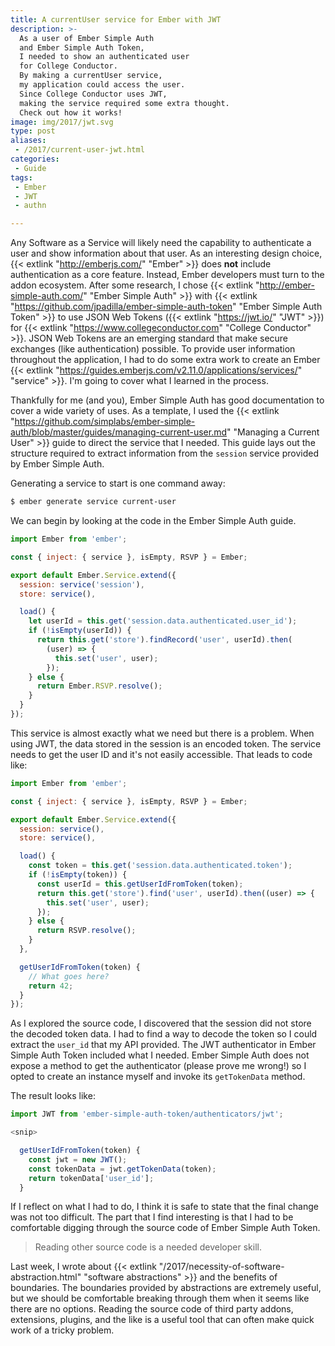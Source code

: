 ```yaml
---
title: A currentUser service for Ember with JWT
description: >-
  As a user of Ember Simple Auth
  and Ember Simple Auth Token,
  I needed to show an authenticated user
  for College Conductor.
  By making a currentUser service,
  my application could access the user.
  Since College Conductor uses JWT,
  making the service required some extra thought.
  Check out how it works!
image: img/2017/jwt.svg
type: post
aliases:
 - /2017/current-user-jwt.html
categories:
 - Guide
tags:
 - Ember
 - JWT
 - authn

---
```


Any Software as a Service will likely need
the capability to authenticate a user
and show information
about that user.
As an interesting design choice,
{{< extlink "http://emberjs.com/" "Ember" >}} does **not**
include authentication
as a core feature.
Instead,
Ember developers must turn to the addon ecosystem.
After some research,
I chose
{{< extlink "http://ember-simple-auth.com/" "Ember Simple Auth" >}}
with
{{< extlink "https://github.com/jpadilla/ember-simple-auth-token" "Ember Simple Auth Token" >}}
to use
JSON Web Tokens ({{< extlink "https://jwt.io/" "JWT" >}})
for {{< extlink "https://www.collegeconductor.com" "College Conductor" >}}.
JSON Web Tokens are an emerging standard
that make secure exchanges (like authentication) possible.
To provide user information
throughout the application,
I had to do some extra work
to create an Ember
{{< extlink "https://guides.emberjs.com/v2.11.0/applications/services/" "service" >}}.
I'm going to cover what I learned
in the process.

Thankfully for me (and you),
Ember Simple Auth has good documentation
to cover a wide variety
of uses.
As a template,
I used the
{{< extlink "https://github.com/simplabs/ember-simple-auth/blob/master/guides/managing-current-user.md" "Managing a Current User" >}}
guide
to direct the service
that I needed.
This guide lays out the structure required
to extract information
from the `session` service provided
by Ember Simple Auth.

Generating a service to start is one command away:

```bash
$ ember generate service current-user
```

We can begin by looking
at the code
in the Ember Simple Auth guide.

```javascript
import Ember from 'ember';

const { inject: { service }, isEmpty, RSVP } = Ember;

export default Ember.Service.extend({
  session: service('session'),
  store: service(),

  load() {
    let userId = this.get('session.data.authenticated.user_id');
    if (!isEmpty(userId)) {
      return this.get('store').findRecord('user', userId).then(
        (user) => {
          this.set('user', user);
        });
    } else {
      return Ember.RSVP.resolve();
    }
  }
});
```

This service is almost exactly what we need
but there is a problem.
When using JWT,
the data stored in the session is an encoded token.
The service needs to get the user ID
and it's not easily accessible.
That leads to code like:

```javascript
import Ember from 'ember';

const { inject: { service }, isEmpty, RSVP } = Ember;

export default Ember.Service.extend({
  session: service(),
  store: service(),

  load() {
    const token = this.get('session.data.authenticated.token');
    if (!isEmpty(token)) {
      const userId = this.getUserIdFromToken(token);
      return this.get('store').find('user', userId).then((user) => {
        this.set('user', user);
      });
    } else {
      return RSVP.resolve();
    }
  },

  getUserIdFromToken(token) {
    // What goes here?
    return 42;
  }
});
```

As I explored the source code,
I discovered that the session did not store the decoded token data.
I had to find a way to decode the token
so I could extract the `user_id`
that my API provided.
The JWT authenticator
in Ember Simple Auth Token
included what I needed.
Ember Simple Auth does not expose
a method to get the authenticator
(please prove me wrong!)
so I opted to create an instance myself
and invoke its `getTokenData` method.

The result looks like:

```javascript
import JWT from 'ember-simple-auth-token/authenticators/jwt';

<snip>

  getUserIdFromToken(token) {
    const jwt = new JWT();
    const tokenData = jwt.getTokenData(token);
    return tokenData['user_id'];
  }
```

If I reflect on what I had to do,
I think it is safe to state
that the final change was not too difficult.
The part that I find interesting is
that I had to be comfortable digging through the source code
of Ember Simple Auth Token.

> Reading other source code is a needed developer skill.

Last week,
I wrote about
{{< extlink "/2017/necessity-of-software-abstraction.html" "software abstractions" >}}
and the benefits of boundaries.
The boundaries provided by abstractions are extremely useful,
but we should be comfortable breaking through them
when it seems like there are no options.
Reading the source code
of third party addons, extensions, plugins,
and the like
is a useful tool
that can often make quick work
of a tricky problem.
